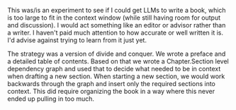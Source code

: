 This was/is an experiment to see if I could get LLMs to write a book, which is too large to fit in the context window (while still having room for output and discussion).
I would act something like an editor or advisor rather than a writer.
I haven't paid much attention to how accurate or well written it is.
I'd advise against trying to learn from it just yet.

The strategy was a version of divide and conquer.
We wrote a preface and a detailed table of contents.
Based on that we wrote a Chapter.Section level dependency graph and used that to decide what needed to be in context when drafting a new section.
When starting a new section, we would work backwards through the graph and insert only the required sections into context.
This did require organizing the book in a way where this never ended up pulling in too much.
